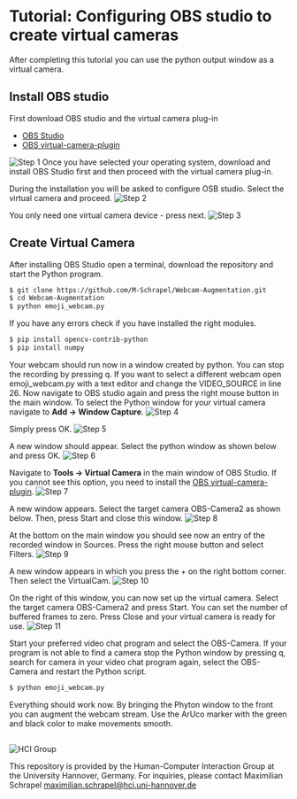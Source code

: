 # Tutorial: Configuring OBS studio to create virtual cameras
After completing this tutorial you can use the python output window as a virtual camera.  

## Install OBS studio
First download OBS studio and the virtual camera plug-in

- [OBS Studio](https://obsproject.com/)
- [OBS virtual-camera-plugin](https://obsproject.com/forum/resources/obs-virtualcam.949/)

![Step 1](/Tutorial/Step_01.jpg)
Once you have selected your operating system, download and install OBS Studio first and then proceed with the virtual camera plug-in.

During the installation you will be asked to configure OSB studio.
Select the virtual camera and proceed.
![Step 2](/Tutorial/Step_02.jpg)

You only need one virtual camera device - press next.
![Step 3](/Tutorial/Step_03.jpg)

## Create Virtual Camera
After installing OBS Studio open a terminal, download the repository and start the Python program.
```sh
$ git clone https://github.com/M-Schrapel/Webcam-Augmentation.git
$ cd Webcam-Augmentation
$ python emoji_webcam.py
```
If you have any errors check if you have installed the right modules.
```sh
$ pip install opencv-contrib-python
$ pip install numpy
```
Your webcam should run now in a window created by python. You can stop the recording by pressing q. If you want to select a different webcam open emoji_webcam.py with a text editor and change the VIDEO_SOURCE in line 26. Now navigate to OBS studio again and press the right mouse button in the main window. To select the Python window for your virtual camera navigate to **Add → Window Capture**. 
![Step 4](/Tutorial/Step_04.jpg)

Simply press OK.
![Step 5](/Tutorial/Step_05.jpg)

A new window should appear. Select the python window as shown below and press OK.
![Step 6](/Tutorial/Step_06.jpg)

Navigate to **Tools → Virtual Camera** in the  main window of OBS Studio. If you cannot see this option, you need to install the [OBS virtual-camera-plugin](https://obsproject.com/forum/resources/obs-virtualcam.949/).
![Step 7](/Tutorial/Step_07.jpg)

A new window appears. Select the target camera OBS-Camera2 as shown below. Then, press Start and close this window.
![Step 8](/Tutorial/Step_08.jpg)

At the bottom on the main window you should see now an entry of the recorded window in Sources. Press the right mouse button and select Filters.
![Step 9](/Tutorial/Step_09.jpg)

A new window appears in which you press the + on the right bottom corner. Then select the VirtualCam.
![Step 10](/Tutorial/Step_10.jpg)

On the right of this window, you can now set up the virtual camera. Select the target camera OBS-Camera2 and press Start. You can set the number of buffered frames to zero. Press Close and your virtual camera is ready for use.
![Step 11](/Tutorial/Step_11.jpg)

Start your preferred video chat program and select the OBS-Camera.
If your program is not able to find a camera stop the Python window by pressing q, search for camera in your video chat program again, select the OBS-Camera and restart the Python script.
```sh
$ python emoji_webcam.py
```

Everything should work now. By bringing the Phyton window to the front you can augment the webcam stream. Use the ArUco marker with the green and black color to make movements smooth. 

##
![HCI Group](Institute.png)

This repository is provided by the Human-Computer Interaction Group at the University Hannover, Germany. For inquiries, please contact Maximilian Schrapel maximilian.schrapel@hci.uni-hannover.de
